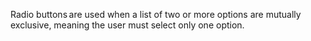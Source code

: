 Radio buttons are used when a list of two or more options are mutually exclusive, meaning the user must select only one option. 